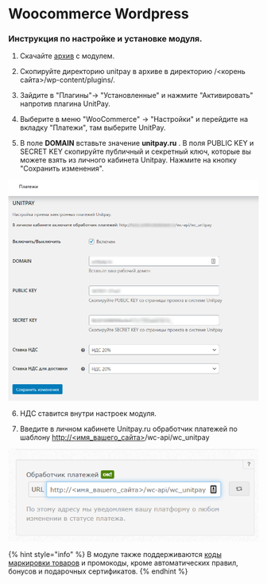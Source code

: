 # Woocommerce Wordpress

### Инструкция по настройке и установке модуля.

1. Скачайте [архив](https://github.com/unitpay/woocommerce-module/archive/master.zip) с модулем.

2. Скопируйте директорию unitpay в архиве в директорию /&lt;корень сайта&gt;/wp-content/plugins/.

3. Зайдите в "Плагины"-&gt; "Установленные" и нажмите "Активировать" напротив плагина UnitPay.

4. Выберите в меню "WooCommerce" -&gt; "Настройки" и перейдите на вкладку "Платежи", там выберите UnitPay.

5. В поле **DOMAIN** вставьте значение **unitpay.ru** . В поля PUBLIC KEY и SECRET KEY скопируйте публичный и секретный ключ, которые вы можете взять из личного кабинета Unitpay. Нажмите на кнопку "Сохранить изменения".

![](../../.gitbook/assets/wp1.png)

6. НДС ставится внутри настроек модуля.

7. Введите в личном кабинете Unitpay.ru обработчик платежей по шаблону  [http://&lt;имя\_вашего\_сайта&gt;](http://xn--%3C__-7vebaolv6au8a9a1ct4h3f/)/wc-api/wc\_unitpay

![](../../.gitbook/assets/w2.png)

{% hint style="info" %}
В модуле также поддерживаются [коды маркировки товаров](https://help.unitpay.ru/online-cash-register/receipt_parameters) и промокоды, кроме автоматических правил, бонусов и подарочных сертификатов.
{% endhint %}

 

